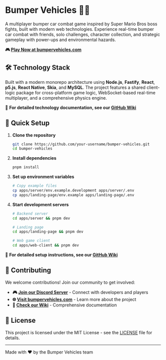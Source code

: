 # Bumper Vehicles 🚗💥

A multiplayer bumper car combat game inspired by Super Mario Bros boss fights, built with modern web technologies. Experience real-time bumper car combat with friends, solo challenges, character collection, and strategic gameplay with power-ups and environmental hazards.

**🎮 [Play Now at bumpervehicles.com](https://bumpervehicles.com)**

## 🛠️ Technology Stack

Built with a modern monorepo architecture using **Node.js**, **Fastify**, **React**, **p5.js**, **React Native**, **Skia**, and **MySQL**. The project features a shared client-logic package for cross-platform game logic, WebSocket-based real-time multiplayer, and a comprehensive physics engine.

📖 **For detailed technology documentation, see our [GitHub Wiki](https://github.com/your-username/bumper-vehicles/wiki)**

## 🚀 Quick Setup

1. **Clone the repository**

   ```bash
   git clone https://github.com/your-username/bumper-vehicles.git
   cd bumper-vehicles
   ```

2. **Install dependencies**

   ```bash
   pnpm install
   ```

3. **Set up environment variables**

   ```bash
   # Copy example files
   cp apps/server/env.example.development apps/server/.env
   cp apps/landing-page/env.example apps/landing-page/.env
   ```

4. **Start development servers**

   ```bash
   # Backend server
   cd apps/server && pnpm dev

   # Landing page
   cd apps/landing-page && pnpm dev

   # Web game client
   cd apps/web-client && pnpm dev
   ```

📖 **For detailed setup instructions, see our [GitHub Wiki](https://github.com/your-username/bumper-vehicles/wiki)**

## 🤝 Contributing

We welcome contributions! Join our community to get involved:

- **🎮 [Join our Discord Server](https://discord.gg/bumpervehicles)** - Connect with developers and players
- **🌐 [Visit bumpervehicles.com](https://bumpervehicles.com)** - Learn more about the project
- **📖 [Check our Wiki](https://github.com/your-username/bumper-vehicles/wiki)** - Comprehensive documentation

## 📄 License

This project is licensed under the MIT License - see the [LICENSE](LICENSE) file for details.

---

Made with ❤️ by the Bumper Vehicles team
